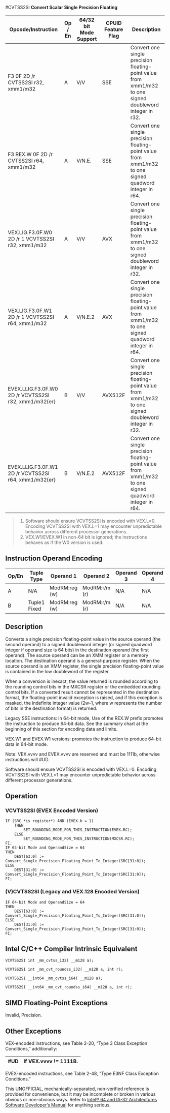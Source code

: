 #CVTSS2SI
**Convert Scalar Single Precision Floating**

| Opcode/Instruction                                   | Op / En | 64/32 bit Mode Support | CPUID Feature Flag | Description                                                                                              |
| ---------------------------------------------------- | ------- | ---------------------- | ------------------ | -------------------------------------------------------------------------------------------------------- |
| F3 0F 2D /r CVTSS2SI r32, xmm1/m32                   | A       | V/V                    | SSE                | Convert one single precision floating-point value from xmm1/m32 to one signed doubleword integer in r32. |
| F3 REX.W 0F 2D /r CVTSS2SI r64, xmm1/m32             | A       | V/N.E.                 | SSE                | Convert one single precision floating-point value from xmm1/m32 to one signed quadword integer in r64.   |
| VEX.LIG.F3.0F.W0 2D /r 1 VCVTSS2SI r32, xmm1/m32     | A       | V/V                    | AVX                | Convert one single precision floating-point value from xmm1/m32 to one signed doubleword integer in r32. |
| VEX.LIG.F3.0F.W1 2D /r 1 VCVTSS2SI r64, xmm1/m32     | A       | V/N.E.2                | AVX                | Convert one single precision floating-point value from xmm1/m32 to one signed quadword integer in r64.   |
| EVEX.LLIG.F3.0F.W0 2D /r VCVTSS2SI r32, xmm1/m32{er} | B       | V/V                    | AVX512F            | Convert one single precision floating-point value from xmm1/m32 to one signed doubleword integer in r32. |
| EVEX.LLIG.F3.0F.W1 2D /r VCVTSS2SI r64, xmm1/m32{er} | B       | V/N.E.2                | AVX512F            | Convert one single precision floating-point value from xmm1/m32 to one signed quadword integer in r64.   |

> 1. Software should ensure VCVTSS2SI is encoded with VEX.L=0. Encoding VCVTSS2SI with VEX.L=1 may encounter unpredictable behavior across different processor generations.
> 2. VEX.W1/EVEX.W1 in non-64 bit is ignored; the instructions behaves as if the W0 version is used.

## Instruction Operand Encoding

| Op/En | Tuple Type   | Operand 1     | Operand 2     | Operand 3 | Operand 4 |
| ----- | ------------ | ------------- | ------------- | --------- | --------- |
| A     | N/A          | ModRM:reg (w) | ModRM:r/m (r) | N/A       | N/A       |
| B     | Tuple1 Fixed | ModRM:reg (w) | ModRM:r/m (r) | N/A       | N/A       |

## Description

Converts a single precision floating-point value in the source operand (the second operand) to a signed doubleword integer (or signed quadword integer if operand size is 64 bits) in the destination operand (the first operand). The source operand can be an XMM register or a memory location. The destination operand is a general-purpose register. When the source operand is an XMM register, the single precision floating-point value is contained in the low doubleword of the register.

When a conversion is inexact, the value returned is rounded according to the rounding control bits in the MXCSR register or the embedded rounding control bits. If a converted result cannot be represented in the destination format, the floating-point invalid exception is raised, and if this exception is masked, the indefinite integer value (2w-1, where w represents the number of bits in the destination format) is returned.

Legacy SSE instructions: In 64-bit mode, Use of the REX.W prefix promotes the instruction to produce 64-bit data. See the summary chart at the beginning of this section for encoding data and limits.

VEX.W1 and EVEX.W1 versions: promotes the instruction to produce 64-bit data in 64-bit mode.

Note: VEX.vvvv and EVEX.vvvv are reserved and must be 1111b, otherwise instructions will #​​​UD.

Software should ensure VCVTSS2SI is encoded with VEX.L=0. Encoding VCVTSS2SI with VEX.L=1 may encounter unpredictable behavior across different processor generations.

## Operation

### VCVTSS2SI (EVEX Encoded Version)

```
IF (SRC *is register*) AND (EVEX.b = 1)
    THEN
        SET_ROUNDING_MODE_FOR_THIS_INSTRUCTION(EVEX.RC);
    ELSE
        SET_ROUNDING_MODE_FOR_THIS_INSTRUCTION(MXCSR.RC);
FI;
IF 64-bit Mode and OperandSize = 64
THEN
    DEST[63:0] := Convert_Single_Precision_Floating_Point_To_Integer(SRC[31:0]);
ELSE
    DEST[31:0] := Convert_Single_Precision_Floating_Point_To_Integer(SRC[31:0]);
FI;

```

### (V)CVTSS2SI (Legacy and VEX.128 Encoded Version)

```
IF 64-bit Mode and OperandSize = 64
THEN
    DEST[63:0] := Convert_Single_Precision_Floating_Point_To_Integer(SRC[31:0]);
ELSE
    DEST[31:0] := Convert_Single_Precision_Floating_Point_To_Integer(SRC[31:0]);
FI;

```

## Intel C/C++ Compiler Intrinsic Equivalent

```
VCVTSS2SI int _mm_cvtss_i32( __m128 a);

```

```
VCVTSS2SI int _mm_cvt_roundss_i32( __m128 a, int r);

```

```
VCVTSS2SI __int64 _mm_cvtss_i64( __m128 a);

```

```
VCVTSS2SI __int64 _mm_cvt_roundss_i64( __m128 a, int r);

```

## SIMD Floating-Point Exceptions

Invalid, Precision.

## Other Exceptions

VEX-encoded instructions, see Table 2-20, “Type 3 Class Exception Conditions,” additionally:

| #​​​UD | If VEX.vvvv != 1111B. |
| ------ | --------------------- |

EVEX-encoded instructions, see Table 2-48, “Type E3NF Class Exception Conditions.”

This UNOFFICIAL, mechanically-separated, non-verified reference is provided for convenience, but it may be
incomplete or broken in various obvious or non-obvious
ways. Refer to [Intel® 64 and IA-32 Architectures Software Developer’s Manual](https://software.intel.com/en-us/download/intel-64-and-ia-32-architectures-sdm-combined-volumes-1-2a-2b-2c-2d-3a-3b-3c-3d-and-4) for anything serious.
